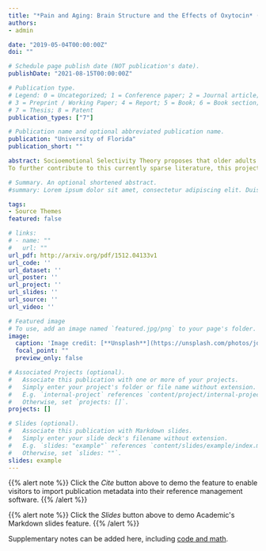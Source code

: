 ```yaml
---
title: "*Pain and Aging: Brain Structure and the Effects of Oxytocin* (Doctoral dissertation)"
authors:
- admin

date: "2019-05-04T00:00:00Z"
doi: ""

# Schedule page publish date (NOT publication's date).
publishDate: "2021-08-15T00:00:00Z"

# Publication type.
# Legend: 0 = Uncategorized; 1 = Conference paper; 2 = Journal article;
# 3 = Preprint / Working Paper; 4 = Report; 5 = Book; 6 = Book section;
# 7 = Thesis; 8 = Patent
publication_types: ["7"]

# Publication name and optional abbreviated publication name.
publication: "University of Florida"
publication_short: ""

abstract: Socioemotional Selectivity Theory proposes that older adults experience a shift in goals and motivation, rendering social relationships a priority. At the same time, aging is associated with change in social functioning, such as a decline in the ability to interpret the thoughts and feelings of others. These functional changes can create difficulty in the social interactions of older adults during a time in adult development when social relationships are becoming increasingly important. The neuropeptide oxytocin (OT) is associated with benefits in social functioning (e.g., enhanced ability to accurately read and interpret emotional facial expressions in others). There is growing evidence suggesting that OT acts in brain areas involved in social functioning such as the cingulate cortices, medial prefrontal cortex (mPFC), insula (IN), amygdala (AMY), and nucleus accumbens (NAcc), and that OT enhances functional connectivity among these regions and with the brain stem. However, currently, a clear understanding of the brain mechanisms underlying OT’s role in social functioning is lacking. Further, the current literature, though still small, suggests that the intranasal effects of OT may vary by sex and age. 
To further contribute to this currently sparse literature, this project used magnetic resonance imaging (MRI) to investigate the neural mechanisms of acute (i.e., single-dose) intranasal OT administration on resting-state functional connectivity (rsFC) among areas of the social brain in 20 younger  (M = 22.7 years, SD = 3.28) and 23 older (M = 70.5 years, SD = 4.91) women. Participants were randomly assigned, in a double-blind between-subject design, to either self-administer 24 international units (IUs) of OT or placebo (P) nasal spray before images of their brain were taken at rest. Effects of treatment x age group on resting-state functional connectivity based on blood oxygen level dependent (BOLD) signal were investigated among regions of the social brain (i.e., anterior cingulate cortex (ACC), posterior cingulate cortex (PCC), IN, mPFC, NAcc, AMY, and brain stem). Younger compared to older women in the P group showed greater resting-state functional connectivity between social brain regions. Younger women in the OT compared to the P group showed less resting-state functional connectivity between the brain stem and social brain regions, while there were no significant treatment-related effects within these regions for older women. These findings suggest that the effect of OT on social brain mechanisms may change over the course of the adult lifespan for women.

# Summary. An optional shortened abstract.
#summary: Lorem ipsum dolor sit amet, consectetur adipiscing elit. Duis posuere tellus ac convallis placerat. Proin tincidunt magna sed #ex sollicitudin condimentum.

tags:
- Source Themes
featured: false

# links:
# - name: ""
#   url: ""
url_pdf: http://arxiv.org/pdf/1512.04133v1
url_code: ''
url_dataset: ''
url_poster: ''
url_project: ''
url_slides: ''
url_source: ''
url_video: ''

# Featured image
# To use, add an image named `featured.jpg/png` to your page's folder. 
image:
  caption: 'Image credit: [**Unsplash**](https://unsplash.com/photos/jdD8gXaTZsc)'
  focal_point: ""
  preview_only: false

# Associated Projects (optional).
#   Associate this publication with one or more of your projects.
#   Simply enter your project's folder or file name without extension.
#   E.g. `internal-project` references `content/project/internal-project/index.md`.
#   Otherwise, set `projects: []`.
projects: []

# Slides (optional).
#   Associate this publication with Markdown slides.
#   Simply enter your slide deck's filename without extension.
#   E.g. `slides: "example"` references `content/slides/example/index.md`.
#   Otherwise, set `slides: ""`.
slides: example
---
```


{{% alert note %}}
Click the *Cite* button above to demo the feature to enable visitors to import publication metadata into their reference management software.
{{% /alert %}}

{{% alert note %}}
Click the *Slides* button above to demo Academic's Markdown slides feature.
{{% /alert %}}

Supplementary notes can be added here, including [code and math](https://sourcethemes.com/academic/docs/writing-markdown-latex/).
